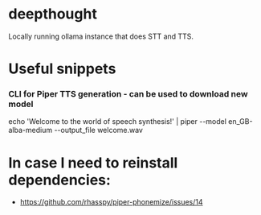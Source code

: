 # deepthought

Locally running ollama instance that does STT and TTS.

# Useful snippets

### CLI for Piper TTS generation - can be used to download new model
echo 'Welcome to the world of speech synthesis!' |   piper --model en_GB-alba-medium  --output_file welcome.wav

# In case I need to reinstall dependencies:
- https://github.com/rhasspy/piper-phonemize/issues/14
